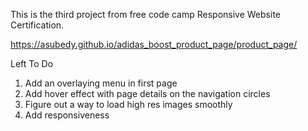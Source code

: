 This is the third project from free code camp Responsive Website Certification.

https://asubedy.github.io/adidas_boost_product_page/product_page/

Left To Do
1. Add an overlaying menu in first page
2. Add hover effect with page details on the navigation circles
3. Figure out a way to load high res images smoothly
4. Add responsiveness


